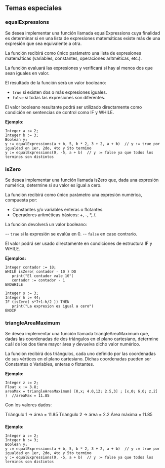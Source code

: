 ## Temas especiales

### equalExpressions
Se desea implementar una función llamada equalExpressions cuya finalidad es determinar si en una lista de expresiones matemáticas existe más de una expresión que sea equivalente a otra.

La función recibirá como único parámetro una lista de expresiones matemáticas (variables, constantes, operaciones aritméticas, etc.).

La función evaluará las expresiones y verificará si hay al menos dos que sean iguales en valor.

El resultado de la función será un valor booleano:
- `true` si existen dos o más expresiones iguales.
- `false` si todas las expresiones son diferentes.

El valor booleano resultante podrá ser utilizado directamente como condición en sentencias de control como IF y WHILE.

**Ejemplo:**
```
Integer a := 2;
Integer b := 3;
Boolean y;
y := equalExpressions(a + b, 5, b * 2, 3 + 2, a + b)  // y := true por igualdad en 1er, 2do, 4to y 5to termino
y := equalExpressions(0, -5, a + b)  // y := false ya que todos los terminos son distintos
```
### isZero
Se desea implementar una función llamada isZero que, dada una expresión numérica, determine si su valor es igual a cero.

La función recibirá como único parámetro una expresión numérica, compuesta por:
- Constantes y/o variables enteras o flotantes.
- Operadores aritméticas básicos: +, -, *, /.
  
La función devolverá un valor booleano:

-- `true` si la expresión se evalúa en 0.
-- `false` en caso contrario.

El valor podrá ser usado directamente en condiciones de estructura IF y WHILE.

**Ejemplos:**
```
Integer contador := 10;
WHILE isZero( contador - 10 ) DO
   print("El contador vale 10")
   contador := contador - 1
ENDWHILE

Integer s := 3;
Integer h := 44;
IF (isZero( s*7+1-h/2 )) THEN
   print("La expresion es igual a cero")
ENDIF
```
### triangleAreaMaximum
Se desea implementar una función llamada triangleAreaMaximum que, dadas las coordenadas de dos triángulos en el plano cartesiano, determine cuál de los dos tiene mayor área y devuelva dicho valor numérico.

La función recibirá dos triángulos, cada uno definido por las coordenadas de sus vértices en el plano cartesiano. Dichas coordenadas pueden ser Constantes o Variables, enteras o flotantes.

**Ejemplo:**
```
Integer z := 2;
Float x := 3.8;
areaMax = triangleAreaMaximum( [0,x; 4.0,12; 2.5,3] ; [x,0; 6,0; z,2] )  //areaMax = 11.85
```
Con los valores dados:

Triángulo 1 → área = 11.85
Triángulo 2 → área = 2.2
Área máxima = 11.85
### 
**Ejemplo:**
```
Integer a := 2;
Integer b := 3;
Boolean y;
y := equalExpressions(a + b, 5, b * 2, 3 + 2, a + b)  // y := true por igualdad en 1er, 2do, 4to y 5to termino
y := equalExpressions(0, -5, a + b)  // y := false ya que todos los terminos son distintos
```
